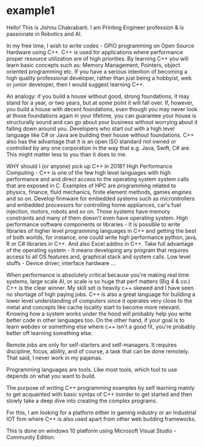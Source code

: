# example1
Hello! This is Jishnu Chakrabarti. I am Printing Engineer profession  & is passionate in Robotics and AI. 

In my free time, I wish to write codes - GPIO programming on Open Source Hardware using C++. C++ is used for applications where performance proper resource utilization are of high priorities. By learning  C++ you will learn basic concepts such as: Memory Management, Pointers, object oriented programming etc. If you have a serious intention of becoming a high quality professional developer, rather than just being a hobbyist, web or junior developer, then I would suggest learning C++.

An analogy: if you build a house without good, strong foundations, it may stand for a year, or two years, but at some point it will fall over. If, however, you build a house with decent foundations, even though you may never look at those foundations again in your lifetime, you can guarantee your house is structurally sound and can go about your business without worrying about it falling down around you. Developers who start out with a high level language like C# or Java are building their house without foundations. C++ also has the advantage that it is an open ISO standard not owned or controlled by any one corporation in the way that e.g. Java, Swift, C# are. This might matter less to you than it does to me.

WHY should I (or anyone) pick up C++ in 2018?
High Performance Computing - C++ is one of the few high level languages with high performance and and direct access to the operating system system calls that are exposed in C. Examples of HPC are programming related to physics, finance, fluid mechanics, finite element methods, games engines and so on.
Develop firmware for embedded systems such as microntrollers and embedded processors for controlling home appliances, car's fuel injection, motors, robots and so on. Those systems have memory constraints and many of them doesn't even have operating system.
High performance software components or libraries - It is possible to write libraries of higher level programming languages in C++ and getting the best of both worlds, for instance, one could write high performance python, java, R or C# libraries in C++. And also Excel addins in C++.
Take full advantage of the operating system - It means developing any program that requires access to all OS features and, graphical stack and system calls.
Low level stuffs - Device driver, interface hardware ...

When performance is absolutely critical because you're making real time systems, large scale AI, or scale is so huge that perf matters (Big 4 & co.) C++ is the clear winner. My skill set is heavily c++ skewed and I have seen no shortage of high paying jobs.
C++ is also a great language for building a lower level understanding of computers since it operates very close to the metal and concepts like cache locality start to become more relevant. Knowing how a system works under the hood will probably help you write better code in other languages too.
On the other hand, if your goal is to learn webdev or something else where c++ isn't a good fit, you're probably better off learning something else.

Remote jobs are only for self-starters and self-managers. It requires discipline, focus, ability, and of course, a task that can be done remotely. That said, I never work in my pajamas.

Programming languages are tools. Like most tools, which tool to use depends on what you want to build.

The purpose of writing C++ programming examples by self learning mainly to get acquainted with basic syntax of  C++ inorder to get started and then slowly take a deep dive into creating the complex programs.

For this, I am looking for a platform either in gaming industry or an Industrial IOT firm where C++ is also used apart from other web building frameworks.

This is done on windows 10 platform using Microsoft Visual Studio - Community Edition.




